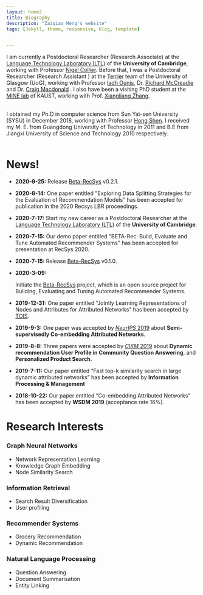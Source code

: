 ```yaml
---
layout: home2
title: Biography
description: "Zaiqiao Meng's website"
tags: [Jekyll, theme, responsive, blog, template]


---
```


I am currently a Postdoctoral Researcher (Research Associate) at the [Language Technology Laboratory (LTL)](http://ltl.mml.cam.ac.uk/) of  the **University of Cambridge**, working with Professor [Nigel Collier](https://sites.google.com/site/nhcollier/). Before that, I was a Postdoctoral Researcher (Research Assistant ) at the [Terrier](http://terrierteam.dcs.gla.ac.uk/People.html) team of the University of Glasgow (UoG), working with Professor [Iadh Ounis](http://www.dcs.gla.ac.uk/~ounis/), Dr. [Richard McCreadie](http://dcs.gla.ac.uk/~richardm/Home/) and Dr. [Craig Macdonald](http://www.dcs.gla.ac.uk/~craigm/) . I also have been a visiting PhD student at the [MINE lab](https://mine.kaust.edu.sa/Pages/Home.aspx) of KAUST, working with Prof. [Xiangliang Zhang](https://mine.kaust.edu.sa/Pages/ZhangX.aspx).<br><br>

I obtained my Ph.D in computer science from Sun Yat-sen University (SYSU) in December 2018, working with Professor [Hong Shen](http://www.cs.adelaide.edu.au/~hong). I received my M. E. from Guangdong University of Technology in 2011 and B.E from Jiangxi University of Science and Technology 2010 respectively. <br><br>

# News!

* **2020-9-25:**
  Release [Beta-RecSys](https://github.com/beta-team/beta-recsys) v0.2.1.

* **2020-8-14:** One paper entitled "Exploring Data Splitting Strategies for the Evaluation of Recommendation Models" has been accepted for publication in the 2020 Recsys LBR proceedings. 

* **2020-7-17:**
  Start my new career as a Postdoctoral Researcher at the [Language Technology Laboratory (LTL)](http://ltl.mml.cam.ac.uk/) of the **University of Cambridge**.

* **2020-7-15:**
  Our demo paper entitled "BETA-Rec: Build, Evaluate and Tune Automated Recommender Systems" has been accepted for presentation at RecSys 2020.

* **2020-7-15:**
  Release [Beta-RecSys](https://github.com/beta-team/beta-recsys) v0.1.0.

* **2020-3-09:**

  Initiate the [Beta-RecSys](https://github.com/beta-team/beta-recsys) project,  which is an open source project for Building, Evaluating and Tuning Automated Recommender Systems.

* **2019-12-31:**
  One paper entitled "Jointly Learning Representations of Nodes and Attributes for Attributed Networks" has been accepted by [TOIS](https://dl.acm.org/journal/tois).

* **2019-9-3:**
  One paper was accepted by [*NeurIPS* 2019](https://neurips.cc/Conferences/2019/)  about **Semi-supervisedly Co-embedding Attributed Networks**.

* **2019-8-8:**
  Three papers were accepted by [*CIKM* 2019](http://www.cikm2019.net/) about **Dynamic recommendation** **User Profile in Community Question Answering**, and **Personalized Product Search**. 

* **2019-7-11:**
  Our paper entitled “Fast top-k similarity search in large dynamic attributed networks” has been accepted by **Information Processing & Management**

* **2018-10-22:**
  Our paper entitled “Co-embedding Attributed Networks” has been accepted by **WSDM 2019** (acceptance rate 16%).

# Research Interests

### Graph Neural Networks

- Network Representation Learning
- Knowledge Graph Embedding
- Node Similarity Search

### Information Retrieval

- Search Result Diversification
- User profiling

### Recommender Systems

- Grocery Recommendation
- Dynamic Recommendation

### Natural Language Processing 

- Question Answering
- Document Summarisation 
- Entity Linking



